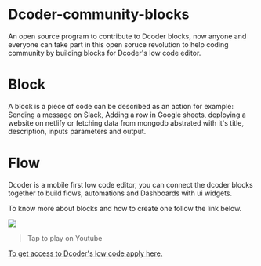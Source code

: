 # Dcoder-community-blocks
An open source program to contribute to Dcoder blocks, now anyone and everyone can take part in this open soruce revolution to help coding community by building blocks for Dcoder's low code editor.

# Block
A block is a piece of code can be described as an action for example: Sending a message on Slack, Adding a row in Google sheets, deploying a website on netlify or fetching data from mongodb abstrated with it's title, description, inputs parameters and output. 

# Flow
Dcoder is a mobile first low code editor, you can connect the dcoder blocks together to build flows, automations and Dashboards with ui widgets.


To know more about blocks and how to create one follow the link below.

<a href="https://www.youtube.com/watch?v=zk24jlyDMb8"><image src="https://i.ytimg.com/vi/zk24jlyDMb8/sddefault.jpg" alternate="How to create a block?"></img></a>
> Tap to play on Youtube



[To get access to Dcoder's low code apply here.](https://bit.ly/3CZqU2a)
